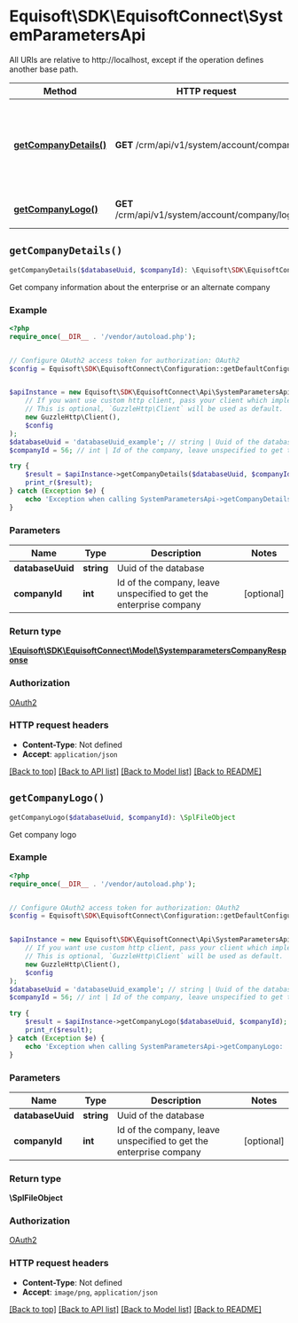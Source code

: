 # Equisoft\SDK\EquisoftConnect\SystemParametersApi

All URIs are relative to http://localhost, except if the operation defines another base path.

| Method | HTTP request | Description |
| ------------- | ------------- | ------------- |
| [**getCompanyDetails()**](SystemParametersApi.md#getCompanyDetails) | **GET** /crm/api/v1/system/account/company | Get company information about the enterprise or an alternate company |
| [**getCompanyLogo()**](SystemParametersApi.md#getCompanyLogo) | **GET** /crm/api/v1/system/account/company/logo | Get company logo |


## `getCompanyDetails()`

```php
getCompanyDetails($databaseUuid, $companyId): \Equisoft\SDK\EquisoftConnect\Model\SystemparametersCompanyResponse
```

Get company information about the enterprise or an alternate company

### Example

```php
<?php
require_once(__DIR__ . '/vendor/autoload.php');


// Configure OAuth2 access token for authorization: OAuth2
$config = Equisoft\SDK\EquisoftConnect\Configuration::getDefaultConfiguration()->setAccessToken('YOUR_ACCESS_TOKEN');


$apiInstance = new Equisoft\SDK\EquisoftConnect\Api\SystemParametersApi(
    // If you want use custom http client, pass your client which implements `GuzzleHttp\ClientInterface`.
    // This is optional, `GuzzleHttp\Client` will be used as default.
    new GuzzleHttp\Client(),
    $config
);
$databaseUuid = 'databaseUuid_example'; // string | Uuid of the database
$companyId = 56; // int | Id of the company, leave unspecified to get the enterprise company

try {
    $result = $apiInstance->getCompanyDetails($databaseUuid, $companyId);
    print_r($result);
} catch (Exception $e) {
    echo 'Exception when calling SystemParametersApi->getCompanyDetails: ', $e->getMessage(), PHP_EOL;
}
```

### Parameters

| Name | Type | Description  | Notes |
| ------------- | ------------- | ------------- | ------------- |
| **databaseUuid** | **string**| Uuid of the database | |
| **companyId** | **int**| Id of the company, leave unspecified to get the enterprise company | [optional] |

### Return type

[**\Equisoft\SDK\EquisoftConnect\Model\SystemparametersCompanyResponse**](../Model/SystemparametersCompanyResponse.md)

### Authorization

[OAuth2](../../README.md#OAuth2)

### HTTP request headers

- **Content-Type**: Not defined
- **Accept**: `application/json`

[[Back to top]](#) [[Back to API list]](../../README.md#endpoints)
[[Back to Model list]](../../README.md#models)
[[Back to README]](../../README.md)

## `getCompanyLogo()`

```php
getCompanyLogo($databaseUuid, $companyId): \SplFileObject
```

Get company logo

### Example

```php
<?php
require_once(__DIR__ . '/vendor/autoload.php');


// Configure OAuth2 access token for authorization: OAuth2
$config = Equisoft\SDK\EquisoftConnect\Configuration::getDefaultConfiguration()->setAccessToken('YOUR_ACCESS_TOKEN');


$apiInstance = new Equisoft\SDK\EquisoftConnect\Api\SystemParametersApi(
    // If you want use custom http client, pass your client which implements `GuzzleHttp\ClientInterface`.
    // This is optional, `GuzzleHttp\Client` will be used as default.
    new GuzzleHttp\Client(),
    $config
);
$databaseUuid = 'databaseUuid_example'; // string | Uuid of the database
$companyId = 56; // int | Id of the company, leave unspecified to get the enterprise company

try {
    $result = $apiInstance->getCompanyLogo($databaseUuid, $companyId);
    print_r($result);
} catch (Exception $e) {
    echo 'Exception when calling SystemParametersApi->getCompanyLogo: ', $e->getMessage(), PHP_EOL;
}
```

### Parameters

| Name | Type | Description  | Notes |
| ------------- | ------------- | ------------- | ------------- |
| **databaseUuid** | **string**| Uuid of the database | |
| **companyId** | **int**| Id of the company, leave unspecified to get the enterprise company | [optional] |

### Return type

**\SplFileObject**

### Authorization

[OAuth2](../../README.md#OAuth2)

### HTTP request headers

- **Content-Type**: Not defined
- **Accept**: `image/png`, `application/json`

[[Back to top]](#) [[Back to API list]](../../README.md#endpoints)
[[Back to Model list]](../../README.md#models)
[[Back to README]](../../README.md)
